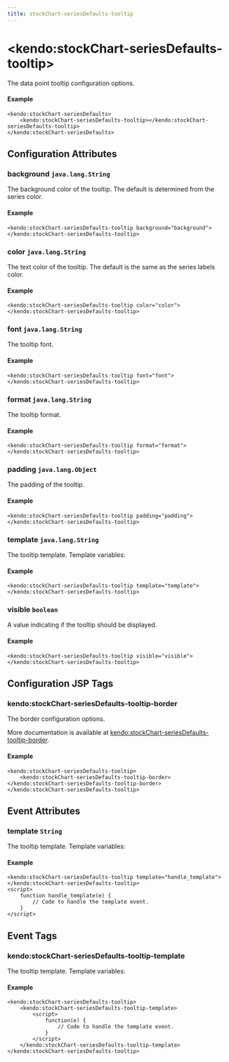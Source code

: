 ```yaml
---
title: stockChart-seriesDefaults-tooltip
---
```


# \<kendo:stockChart-seriesDefaults-tooltip\>

The data point tooltip configuration options.

#### Example
    <kendo:stockChart-seriesDefaults>
        <kendo:stockChart-seriesDefaults-tooltip></kendo:stockChart-seriesDefaults-tooltip>
    </kendo:stockChart-seriesDefaults>

## Configuration Attributes

### background `java.lang.String`

The background color of the tooltip. The default is determined from the series color.

#### Example
    <kendo:stockChart-seriesDefaults-tooltip background="background">
    </kendo:stockChart-seriesDefaults-tooltip>

### color `java.lang.String`

The text color of the tooltip. The default is the same as the series labels color.

#### Example
    <kendo:stockChart-seriesDefaults-tooltip color="color">
    </kendo:stockChart-seriesDefaults-tooltip>

### font `java.lang.String`

The tooltip font.

#### Example
    <kendo:stockChart-seriesDefaults-tooltip font="font">
    </kendo:stockChart-seriesDefaults-tooltip>

### format `java.lang.String`

The tooltip format.

#### Example
    <kendo:stockChart-seriesDefaults-tooltip format="format">
    </kendo:stockChart-seriesDefaults-tooltip>

### padding `java.lang.Object`

The padding of the tooltip.

#### Example
    <kendo:stockChart-seriesDefaults-tooltip padding="padding">
    </kendo:stockChart-seriesDefaults-tooltip>

### template `java.lang.String`

The tooltip template.
Template variables:

#### Example
    <kendo:stockChart-seriesDefaults-tooltip template="template">
    </kendo:stockChart-seriesDefaults-tooltip>

### visible `boolean`

A value indicating if the tooltip should be displayed.

#### Example
    <kendo:stockChart-seriesDefaults-tooltip visible="visible">
    </kendo:stockChart-seriesDefaults-tooltip>


##  Configuration JSP Tags

### kendo:stockChart-seriesDefaults-tooltip-border

The border configuration options.

More documentation is available at [kendo:stockChart-seriesDefaults-tooltip-border](/api/wrappers/jsp/stockchart/seriesdefaults-tooltip-border).

#### Example

    <kendo:stockChart-seriesDefaults-tooltip>
        <kendo:stockChart-seriesDefaults-tooltip-border></kendo:stockChart-seriesDefaults-tooltip-border>
    </kendo:stockChart-seriesDefaults-tooltip>


## Event Attributes

### template `String`

The tooltip template.
Template variables:


#### Example
    <kendo:stockChart-seriesDefaults-tooltip template="handle_template">
    </kendo:stockChart-seriesDefaults-tooltip>
    <script>
        function handle_template(e) {
            // Code to handle the template event.
        }
    </script>

## Event Tags

### kendo:stockChart-seriesDefaults-tooltip-template

The tooltip template.
Template variables:


#### Example
    <kendo:stockChart-seriesDefaults-tooltip>
        <kendo:stockChart-seriesDefaults-tooltip-template>
            <script>
                function(e) {
                    // Code to handle the template event.
                }
            </script>
        </kendo:stockChart-seriesDefaults-tooltip-template>
    </kendo:stockChart-seriesDefaults-tooltip>

